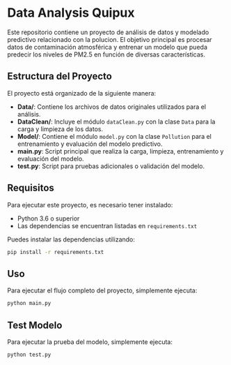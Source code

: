 # Data Analysis Quipux

Este repositorio contiene un proyecto de análisis de datos y modelado predictivo relacionado con la polucion. El objetivo principal es procesar datos de contaminación atmosférica y entrenar un modelo que pueda predecir los niveles de PM2.5 en función de diversas características.

## Estructura del Proyecto

El proyecto está organizado de la siguiente manera:

- **Data/**: Contiene los archivos de datos originales utilizados para el análisis.
- **DataClean/**: Incluye el módulo `dataClean.py` con la clase `Data` para la carga y limpieza de los datos.
- **Model/**: Contiene el módulo `model.py` con la clase `Pollution` para el entrenamiento y evaluación del modelo predictivo.
- **main.py**: Script principal que realiza la carga, limpieza, entrenamiento y evaluación del modelo.
- **test.py**: Script para pruebas adicionales o validación del modelo.

## Requisitos

Para ejecutar este proyecto, es necesario tener instalado:

- Python 3.6 o superior
- Las dependencias se encuentran listadas en `requirements.txt`

Puedes instalar las dependencias utilizando:

```bash
pip install -r requirements.txt
```

## Uso

Para ejecutar el flujo completo del proyecto, simplemente ejecuta:

```bash
python main.py
```
## Test Modelo

Para ejecutar la prueba del modelo, simplemente ejecuta:

```bash
python test.py


